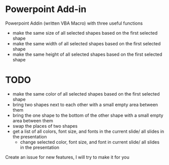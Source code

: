 # Powerpoint Add-in
Powerpoint Addin (written VBA Macro) with three useful functions
- make the same size of all selected shapes based on the first selected shape
- make the same width of all selected shapes based on the first selected shape
- make the same height of all selected shapes based on the first selected shape

# TODO
- make the same color of all selected shapes based on the first selected shape
- bring two shapes next to each other with a small empty area between them
- bring the one shape to the bottom of the other shape with a small empty area between them
- swap the places of two shapes
- get a list of all colors, font size, and fonts in the current slide/ all slides in the presentation
  - change selected color, font size, and font in current slide/ all slides in the presentation
  
Create an issue for new features, I will try to make it for you
